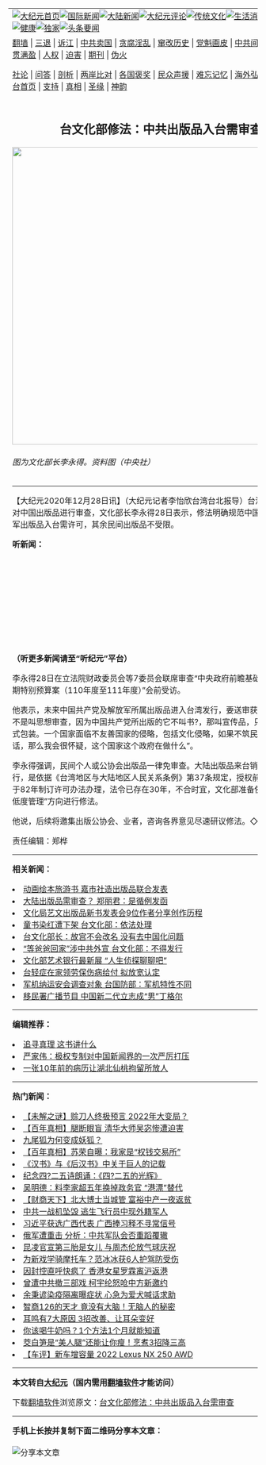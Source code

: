 <a name="1" id="1" target="_blank"></a><span id="1"></span>
<table align=center border="0"><tr><td colspan="2" VALIGN=TOP><a href="https://github.com/acnndw3533/djy/blob/master/gb/nf1351518.md#1"><img src="https://raw.githubusercontent.com/acnndw3533/www/master/t/djy/1.jpg" title="大纪元首页" alt="大纪元首页"></a><a href="https://github.com/acnndw3533/djy/blob/master/gb/n24hr.md#1"><img src="https://raw.githubusercontent.com/acnndw3533/www/master/t/djy/3.jpg" title="国际新闻" alt="国际新闻"></a><a href="https://github.com/acnndw3533/djy/blob/master/gb/nsc413.md#1"><img src="https://raw.githubusercontent.com/acnndw3533/www/master/t/djy/4.jpg" title="大陆新闻" alt="大陆新闻"></a><a href="https://github.com/acnndw3533/djy/blob/master/gb/news392.md#1"><img src="https://raw.githubusercontent.com/acnndw3533/www/master/t/djy/5.jpg" title="大纪元评论" alt="大纪元评论"></a><a href="https://github.com/acnndw3533/djy/blob/master/gb/news2007.md#1"><img src="https://raw.githubusercontent.com/acnndw3533/www/master/t/djy/6.jpg" title="传统文化" alt="传统文化"></a><a href="https://github.com/acnndw3533/djy/blob/master/gb/news2008.md#1"><img src="https://raw.githubusercontent.com/acnndw3533/www/master/t/djy/7.jpg" title="生活消费" alt="生活消费"></a><a href="https://github.com/acnndw3533/djy/blob/master/gb/ncyule.md#1"><img src="https://raw.githubusercontent.com/acnndw3533/www/master/t/djy/8.jpg" title="娱乐休闲" alt="娱乐休闲"></a><a href="https://github.com/acnndw3533/djy/blob/master/gb/nsc1002.md#1"><img src="https://raw.githubusercontent.com/acnndw3533/www/master/t/djy/9.jpg" title="健康" alt="健康"></a><a href="https://github.com/acnndw3533/djy/blob/master/gb/nf6092.md#1"><img src="https://raw.githubusercontent.com/acnndw3533/www/master/t/djy/10a.jpg" title="独家" alt="独家"></a><a href="https://github.com/acnndw3533/djy/blob/master/gb/nf4514.md#1"><img src="https://raw.githubusercontent.com/acnndw3533/www/master/t/djy/12a.jpg" title="头条要闻" alt="头条要闻"></a></td></tr>
<tr><td colspan="2" VALIGN=TOP><a target="_blank" href="https://github.com/acnndw3533/www/blob/master/README.md?zsrh#1">翻墙</a> | <a target="_blank" href="https://github.com/acnndw3533/djy/blob/master/gb/nf5657.md#1">三退</a> | <a target="_blank" href="https://github.com/acnndw3533/djy/blob/master/gb/nf6124.md#1">诉江</a> | <a target="_blank" href="https://github.com/acnndw3533/djy/blob/master/gb/nf1176117.md#1">中共卖国</a> | <a target="_blank" href="https://github.com/acnndw3533/djy/blob/master/gb/nf5773.md#1">贪腐淫乱</a> | <a target="_blank" href="https://github.com/acnndw3533/djy/blob/master/gb/nf1176115.md#1">窜改历史</a> | <a target="_blank" href="https://github.com/acnndw3533/djy/blob/master/gb/nf1176107.md#1">党魁画皮</a> | <a target="_blank" href="https://github.com/acnndw3533/djy/blob/master/gb/nf1320400.md#1">中共间谍</a> | <a target="_blank" href="https://github.com/acnndw3533/djy/blob/master/gb/nf1176114.md#1">破坏传统</a> | <a target="_blank" href="https://github.com/acnndw3533/ntdtv/blob/master/gb/prog447_1.md#1">恶贯满盈</a> | <a target="_blank" href="https://github.com/acnndw3533/djy/blob/master/gb/ncid278.md#1">人权</a> | <a target="_blank" href="https://github.com/acnndw3533/djy/blob/master/gb/nf1176111.md#1">迫害</a> | <a target="_blank" href="https://gitlab.com/szzdlab/mh-qikan/blob/master/README.md#1">期刊</a> | <a target="_blank" href="https://github.com/acnndw3533/djy/blob/master/gb/nf5562.md#1">伪火</a></p><p><a target="_blank" href="https://github.com/acnndw3533/djy/blob/master/gb/9p.md#1">社论</a> | <a target="_blank" href="https://github.com/acnndw3533/djy/blob/master/gb/nf4378.md#1">问答</a> | <a target="_blank" href="https://github.com/acnndw3533/djy/blob/master/gb/nf5792.md#1">剖析</a> | <a target="_blank" href="https://github.com/acnndw3533/djy/blob/master/gb/nf5735.md#1">两岸比对</a> | <a target="_blank" href="https://github.com/acnndw3533/djy/blob/master/gb/nf6119.md#1">各国褒奖</a> | <a target="_blank" href="https://github.com/acnndw3533/djy/blob/master/gb/nf6120.md#1">民众声援</a> | <a target="_blank" href="https://github.com/acnndw3533/djy/blob/master/gb/nf1188594.md#1">难忘记忆</a> | <a target="_blank" href="https://github.com/acnndw3533/djy/blob/master/gb/nf3180.md#1">海外弘传</a> | <a target="_blank" href="https://github.com/acnndw3533/djy/blob/master/gb/nf5410.md#1">万人上访</a> | <a target="_blank" href="https://github.com/acnndw3533/www/blob/master/README.md?zsrh#1">平台首页</a> | <a target="_blank" href="https://github.com/acnndw3533/djy/blob/master/gb/nf4386.md#1">支持</a> | <a target="_blank" href="https://github.com/acnndw3533/djy/blob/master/gb/nf4389.md#1">真相</a> | <a target="_blank" href="https://github.com/acnndw3533/djy/blob/master/gb/nf5790.md#1">圣缘</a> | <a target="_blank" href="https://github.com/acnndw3533/djy/blob/master/gb/nf4786.md#1">神韵</a></td></tr>
<tr><td VALIGN=TOP width="626"><h2 align=center>台文化部修法：中共出版品入台需审查</h2>
<img width="600" src="https://i.epochtimes.com/assets/uploads/2020/11/468718-600x400.jpg" />
<h6>图为文化部长李永得。资料图（中央社）
</h6>
<hr>
<p>【大纪元2020年12月28日讯】（大纪元记者李怡欣台湾台北报导）台湾文化部打算对<ahref="https://github.com/acnndw3533/djy/blob/master/gb/tag/%E4%B8%AD%E5%9B%BD.md#1">中国</a>出版品进行审查，文化部长<ahref="https://github.com/acnndw3533/djy/blob/master/gb/tag/%E6%9D%8E%E6%B0%B8%E5%BE%97.md#1">李永得</a>28日表示，修法明确规范<ahref="https://github.com/acnndw3533/djy/blob/master/gb/tag/%E4%B8%AD%E5%9B%BD.md#1">中国</a><ahref="https://github.com/acnndw3533/djy/blob/master/gb/tag/%E5%85%B1%E4%BA%A7%E5%85%9A.md#1">共产党</a>与解放军出版品入台需许可，其余民间出版品不受限。</p>
<p><strong>听新闻：</strong></p>
<div style="width: 100%; height: 170px; margin-bottom: 20px; border-radius: 10px; overflow:hidden;"><a style="width: 100%; height: 170px;" frameborder="no" scrolling="no" seamless src="https://player.captivate.fm/episode/c2ae070c-d9c8-4b2e-9123-9a69c7d8cc1d"></a></div>
<p><strong>（听更多新闻请至<ahref="https://github.com/acnndw3533/djy/blob/master/gb/podcast.md#1">“听纪元”</a>平台）</strong></p>
<p><ahref="https://github.com/acnndw3533/djy/blob/master/gb/tag/%E6%9D%8E%E6%B0%B8%E5%BE%97.md#1">李永得</a>28日在立法院财政委员会等7委员会联席审查“中央政府前瞻基础建设计划第3期特别预算案（110年度至111年度）”会前受访。</p>
<p>他表示，未来中国<ahref="https://github.com/acnndw3533/djy/blob/master/gb/tag/%E5%85%B1%E4%BA%A7%E5%85%9A.md#1">共产党</a>及解放军所属出版品进入台湾发行，要送审获得许可，“这个不是叫思想审查，因为中国共产党所出版的它不叫书?，那叫宣传品，只是用书的形式包装。一个国家面临不友善国家的侵略，包括文化侵略，如果不筑民主防御工事的话，那么我会很怀疑，这个国家这个政府在做什么”。</p>
<p>李永得强调，民间个人或公协会出版品一律免审查。大陆出版品来台销售或授权发行，是依据《台湾地区与大陆地区人民关系条例》第37条规定，授权前行政院新闻局于82年制订许可办法办理，法令已存在30年，不合时宜，文化部准备依“精准规范、低度管理”方向进行修法。</p>
<p>他说，后续将邀集出版公协会、业者，咨询各界意见尽速研议修法。◇ ＃</p>
<p>责任编辑：郑桦</p>

<hr>


<strong>相关新闻：</strong>
<li><a href="https://github.com/acnndw3533/djy/blob/master/gb/14/8/21/n4230293.md#1">动画绘本旅游书 嘉市社造出版品联合发表</a></li>
<li><a href="https://github.com/acnndw3533/djy/blob/master/gb/18/5/11/n10384410.md#1">大陆出版品需审查？ 郑丽君：是循例发函</a></li>
<li><a href="https://github.com/acnndw3533/djy/blob/master/gb/18/12/18/n10917842.md#1">文化局艺文出版品新书发表会9位作者分享创作历程</a></li>
<li><a href="https://github.com/acnndw3533/djy/blob/master/gb/20/11/27/n12579651.md#1">童书染红遭下架 台文化部：依法处理</a></li>
<li><a href="https://github.com/acnndw3533/djy/blob/master/gb/20/11/30/n12585327.md#1">台文化部长：故宫不会改名 没有去中国化问题</a></li>
<li><a href="https://github.com/acnndw3533/djy/blob/master/gb/20/12/2/n12590474.md#1">“等爸爸回家”涉中共外宣 台文化部：不得发行</a></li>
<li><a href="https://github.com/acnndw3533/djy/blob/master/gb/20/12/7/n12601110.md#1">文化部艺术银行最新展  “人生侦探聊聊吧”</a></li>
<li><a href="https://github.com/acnndw3533/djy/blob/master/gb/22/4/25/n13720237.md#1">台轻症在家领劳保伤病给付 拟放宽认定</a></li>
<li><a href="https://github.com/acnndw3533/djy/blob/master/gb/22/4/25/n13720258.md#1">军机纳运安会调查对象 台国防部：军机特性不同</a></li>
<li><a href="https://github.com/acnndw3533/djy/blob/master/gb/22/4/25/n13720233.md#1">移民署广播节目 中国新二代立志成“男”丁格尔</a></li>
<hr>


<strong>编辑推荐：</strong>
<li><a href="https://github.com/upjkzu3674/djy/blob/master/gb/19/1/5/n10955468.md?dfh#1" target="_blank">追寻真理 这书讲什么</a></li><li><a href="https://github.com/tsiac2612/djy/blob/master/gb/19/3/17/n11118849.md#1" target="_blank">严家伟：极权专制对中国新闻界的一次严厉打压</a></li><li><a href="https://github.com/tsiac2612/djy/blob/master/gb/17/6/30/n9338788.md#1" target="_blank">一张10年前的病历让湖北仙桃拘留所放人</a></li>
<hr>

<strong>热门新闻：</strong>
<li><a href="https://github.com/acnndw3533/djy/blob/master/gb/22/4/17/n13714053.md#1">【未解之谜】赊刀人终极预言 2022年大变局？</a></li>
<li><a href="https://github.com/acnndw3533/djy/blob/master/gb/21/12/28/n13464970.md#1">【百年真相】腿断眼盲 清华大师吴宓惨遭迫害</a></li>
<li><a href="https://github.com/acnndw3533/djy/blob/master/gb/22/4/17/n13713903.md#1">九尾狐为何变成妖狐？</a></li>
<li><a href="https://github.com/acnndw3533/djy/blob/master/gb/22/4/15/n13712701.md#1">【百年真相】苏荣自曝：我家是“权钱交易所”</a></li>
<li><a href="https://github.com/acnndw3533/djy/blob/master/gb/8/11/1/n2316501.md#1">《汉书》与《后汉书》中关于巨人的记载</a></li>
<li><a href="https://github.com/acnndw3533/djy/blob/master/gb/22/4/23/n13718666.md#1">纪念四?二五诗朗诵：《四?二五的光辉》</a></li>
<li><a href="https://github.com/acnndw3533/djy/blob/master/gb/22/4/24/n13718858.md#1">吴明德：料李家超五年换掉政务官 “港漂”替代</a></li>
<li><a href="https://github.com/acnndw3533/djy/blob/master/gb/22/4/23/n13718664.md#1">【财商天下】北大博士当城管 富裕中产一夜返贫</a></li>
<li><a href="https://github.com/acnndw3533/djy/blob/master/gb/22/4/23/n13718683.md#1">中共一战机坠毁 逃生飞行员中现外籍军人</a></li>
<li><a href="https://github.com/acnndw3533/djy/blob/master/gb/22/4/23/n13718245.md#1">习近平获选广西代表 广西捧习释不寻常信号</a></li>
<li><a href="https://github.com/acnndw3533/djy/blob/master/gb/22/4/22/n13717967.md#1">俄军遭重击 分析：中共军队会否重蹈覆辙</a></li>
<li><a href="https://github.com/acnndw3533/djy/blob/master/gb/22/4/22/n13717925.md#1">昆凌官宣第三胎是女儿 与周杰伦放气球庆祝</a></li>
<li><a href="https://github.com/acnndw3533/djy/blob/master/gb/22/4/22/n13718006.md#1">为新戏学骑摩托车？范冰冰获6人护驾防受伤</a></li>
<li><a href="https://github.com/acnndw3533/djy/blob/master/gb/22/4/24/n13719482.md#1">因封控直呼快疯了 香港女星罗霖离沪返港</a></li>
<li><a href="https://github.com/acnndw3533/djy/blob/master/gb/22/4/22/n13717960.md#1">曾遭中共撤三部戏 柯宇纶怒呛中方新邀约</a></li>
<li><a href="https://github.com/acnndw3533/djy/blob/master/gb/22/4/24/n13719072.md#1">余秉谚染疫隔离曝症状 心急为爱犬喊话求助</a></li>
<li><a href="https://github.com/acnndw3533/djy/blob/master/gb/22/4/19/n13715244.md#1">智商126的天才 竟没有大脑！无脑人的秘密</a></li>
<li><a href="https://github.com/acnndw3533/djy/blob/master/gb/22/4/12/n13707436.md#1">耳鸣有7大原因 3招改善、让耳朵变好</a></li>
<li><a href="https://github.com/acnndw3533/djy/blob/master/gb/22/4/20/n13716090.md#1">你该喝牛奶吗？1个方法1个月就能知道</a></li>
<li><a href="https://github.com/acnndw3533/djy/blob/master/gb/22/4/21/n13717113.md#1">茭白笋是“美人腿”还能让你瘦！烹煮3招降三高</a></li>
<li><a href="https://github.com/acnndw3533/djy/blob/master/gb/22/4/22/n13718010.md#1">【车评】新车增容量 2022 Lexus NX 250 AWD</a></li>
<hr>

<strong>本文转自<a href="https://www.epochtimes.com">大纪元</a>（国内需用<a href="https://github.com/acnndw3533/www/blob/master/README.md#8">翻墙软件</a>才能访问）</strong><p>下载<a href="https://github.com/acnndw3533/www/blob/master/README.md#8">翻墙软件</a>浏览原文：<a href="https://www.epochtimes.com/gb/20/12/28/n12649482.htm">台文化部修法：中共出版品入台需审查</a></p><hr>

<strong>手机上长按并复制下面二维码分享本文章：</strong><br><br><img src="https://chart.apis.google.com/chart?cht=qr&chs=240x240&choe=UTF-8&chld=M|2&chl=https://github.com/acnndw3533/djy/blob/master/gb/20/12/28/n12649482.md%231" title="分享本文章"></td><td VALIGN=TOP><a href="https://github.com/acnndw3533/djy/blob/master/gb/16/1/21/n4622075.md?dfh#1" target="_blank"><img src="https://raw.githubusercontent.com/acnndw3533/djy/master/gb/300/wei-f1.jpg" title="中共的伪火骗局"  alt="中共的伪火骗局"></a><br><a href="https://github.com/acnndw3533/www/blob/master/README.md?dfh#9" target="_blank"><img src="https://raw.githubusercontent.com/acnndw3533/djy/master/gb/300/yong-h.jpg" title="永恒的见证"  alt="永恒的见证"></a><br><a href="https://github.com/acnndw3533/djy/blob/master/gb/13/9/29/n3974789.md?dfh#1" target="_blank"><img src="https://raw.githubusercontent.com/acnndw3533/djy/master/gb/300/shang-lnz.jpg" title="善良女子被中共投男牢"  alt="善良女子被中共投男牢"></a><br><a href="https://github.com/acnndw3533/djy/blob/master/gb/16/3/16/n4663449.md?dfh#1" target="_blank"><img src="https://raw.githubusercontent.com/acnndw3533/djy/master/gb/300/huo-z3.jpg" title="警卫目击活摘器官"  alt="警卫目击活摘器官"></a><br><a href="https://github.com/acnndw3533/djy/blob/master/gb/16/8/7/n8177641.md?dfh#1" target="_blank"><img src="https://raw.githubusercontent.com/acnndw3533/djy/master/gb/300/huo-z4.jpg" title="证人描述活摘恐怖"  alt="证人描述活摘恐怖"></a><br><a href="https://github.com/acnndw3533/djy/blob/master/gb/10/4/19/n2881569.md?dfh#1" target="_blank"><img src="https://raw.githubusercontent.com/acnndw3533/djy/master/gb/300/huo-z1.jpg" title="揭开活摘器官黑幕"  alt="揭开活摘器官黑幕"></a><br><a href="https://github.com/acnndw3533/djy/blob/master/gb/10/11/7/n3077476.md?dfh#1" target="_blank"><img src="https://raw.githubusercontent.com/acnndw3533/djy/master/gb/300/ma-ks.jpg" title="马克思的成魔之路"  alt="马克思的成魔之路"></a><br><a href="https://github.com/acnndw3533/djy/blob/master/gb/14/6/9/n4173977.md?dfh#1" target="_blank"><img src="https://raw.githubusercontent.com/acnndw3533/djy/master/gb/300/chang-zs.jpg" title="藏字石 蕴天机"  alt="藏字石 蕴天机"></a><br><a href="https://github.com/acnndw3533/djy/blob/master/gb/18/5/10/n10381511.md?dfh#1" target="_blank"><img src="https://raw.githubusercontent.com/acnndw3533/djy/master/gb/300/st1.jpg" title="关注三亿人三退"  alt="关注三亿人三退"></a><br><a href="https://github.com/acnndw3533/djy/blob/master/gb/18/3/21/n10237682.md?dfh#1" target="_blank"><img src="https://raw.githubusercontent.com/acnndw3533/djy/master/gb/300/jie-t.jpg" title="解体中共复兴中华"  alt="解体中共复兴中华"></a><br><a href="https://github.com/acnndw3533/djy/blob/master/gb/9/2/9/n2422991.md?dfh#1" target="_blank"><img src="https://raw.githubusercontent.com/acnndw3533/djy/master/gb/300/gao-zs.jpg" title="中共迫害良心律师"  alt="中共迫害良心律师"></a><br><a href="https://github.com/acnndw3533/djy/blob/master/gb/18/12/9/n10900044.md?dfh#1" target="_blank"><img src="https://raw.githubusercontent.com/acnndw3533/djy/master/gb/300/sj1.jpg" title="三百多万人举报江泽民"  alt="三百多万人举报江泽民"></a><br><a href="https://github.com/acnndw3533/djy/blob/master/gb/18/8/28/n10672014.md?dfh#1" target="_blank"><img src="https://raw.githubusercontent.com/acnndw3533/djy/master/gb/300/sj2.jpg" title="这些官员为何起诉江泽民"  alt="这些官员为何起诉江泽民"></a><br><a href="https://github.com/acnndw3533/djy/blob/master/gb/8/12/18/n2367165.md?dfh#1" target="_blank"><img src="https://raw.githubusercontent.com/acnndw3533/djy/master/gb/300/liangan.jpg" title="海峡两岸的强烈对比"  alt="海峡两岸的强烈对比"></a><br><a href="https://github.com/acnndw3533/djy/blob/master/gb/15/12/10/n4593139.md?dfh#1" target="_blank"><img src="https://raw.githubusercontent.com/acnndw3533/djy/master/gb/300/jia-ndzl.jpg" title="加拿大总理的贺信"  alt="加拿大总理的贺信"></a><br><a href="https://github.com/acnndw3533/djy/blob/master/gb/11/6/17/n3289382.md?dfh#1" target="_blank"><img src="https://raw.githubusercontent.com/acnndw3533/djy/master/gb/300/xiao-wd.jpg" title="探寻真相兼听则明"  alt="探寻真相兼听则明"></a><br><a href="https://github.com/acnndw3533/djy/blob/master/gb/18/10/27/n10812623.md?dfh#1" target="_blank"><img src="https://raw.githubusercontent.com/acnndw3533/djy/master/gb/300/yindu.jpg" title="印度媒体报道东方"  alt="印度媒体报道东方"></a><br><a href="https://github.com/acnndw3533/djy/blob/master/gb/18/6/9/n10469652.md?dfh#1" target="_blank"><img src="https://raw.githubusercontent.com/acnndw3533/djy/master/gb/300/xie-j.jpg" title="不一样的海外校园"  alt="不一样的海外校园"></a><br><a href="https://github.com/acnndw3533/djy/blob/master/gb/7/4/5/n1669415.md?dfh#1" target="_blank"><img src="https://raw.githubusercontent.com/acnndw3533/djy/master/gb/300/li-up.jpg" title="从大师到徒弟的传奇"  alt="从大师到徒弟的传奇"></a><br><a href="https://github.com/acnndw3533/djy/blob/master/gb/17/5/26/n9191512.md?dfh#1" target="_blank"><img src="https://raw.githubusercontent.com/acnndw3533/djy/master/gb/300/zfl2.jpg" title="亿万人与东方一本奇书"  alt="亿万人与东方一本奇书"></a><br><a href="https://github.com/acnndw3533/djy/blob/master/gb/13/11/27/n4020290.md?dfh#1" target="_blank"><img src="https://raw.githubusercontent.com/acnndw3533/djy/master/gb/300/zhen-h.jpg" title="大陆见不到的震撼场面"  alt="大陆见不到的震撼场面"></a><br><a href="https://github.com/acnndw3533/djy/blob/master/gb/15/7/17/n4482910.md?dfh#1" target="_blank"><img src="https://raw.githubusercontent.com/acnndw3533/djy/master/gb/300/dalu-sk.jpg" title="人心向善 大陆当初盛况"  alt="人心向善 大陆当初盛况"></a><br><a href="https://github.com/acnndw3533/djy/blob/master/gb/19/1/5/n10955468.md?dfh#1" target="_blank"><img src="https://raw.githubusercontent.com/acnndw3533/djy/master/gb/300/zfl1.jpg" title="追寻真理 这书讲什么"  alt="追寻真理 这书讲什么"></a><br><a href="https://github.com/acnndw3533/www/blob/master/README.md?dfh#1" target="_blank"><img src="https://raw.githubusercontent.com/acnndw3533/djy/master/gb/300/fq1.jpg" title="下载免费翻墙软件"  alt="下载免费翻墙软件"></a><br></td></tr></table>
